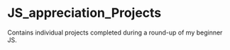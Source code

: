 # JS_appreciation_Projects
Contains individual projects  completed during  a round-up of my beginner JS.
